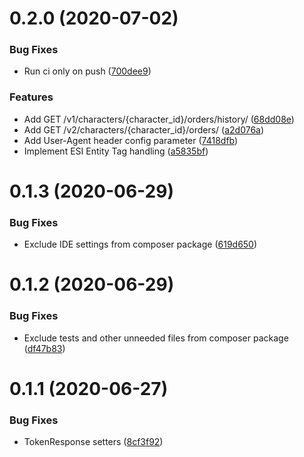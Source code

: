 # 0.2.0 (2020-07-02)


### Bug Fixes

* Run ci only on push ([700dee9](https://github.com/f1monkey/eve-esi-bundle/commit/700dee9b76d3491d1c5ad5e2a490e2aeab5c0a13))


### Features

* Add GET /v1/characters/{character_id}/orders/history/ ([68dd08e](https://github.com/f1monkey/eve-esi-bundle/commit/68dd08eb0cba6ced494a980ebf22416d036a2ba0))
* Add GET /v2/characters/{character_id}/orders/ ([a2d076a](https://github.com/f1monkey/eve-esi-bundle/commit/a2d076aa1ed2426968ec81208f17a9a9c7bf3666))
* Add User-Agent header config parameter ([7418dfb](https://github.com/f1monkey/eve-esi-bundle/commit/7418dfbaa1e233e7eddd1d309680780aae4abf0d))
* Implement ESI Entity Tag handling ([a5835bf](https://github.com/f1monkey/eve-esi-bundle/commit/a5835bf6fe73de48e21cb5d42d77d0fb864d96da))



# 0.1.3 (2020-06-29)


### Bug Fixes

* Exclude IDE settings from composer package ([619d650](https://github.com/f1monkey/eve-esi-bundle/commit/619d65075ed4d28c2ddfeb332373e63ece630eb5))



# 0.1.2 (2020-06-29)


### Bug Fixes

* Exclude tests and other unneeded files from composer package ([df47b83](https://github.com/f1monkey/eve-esi-bundle/commit/df47b83d8ff9c707a535c9b02ba45d4311f11013))



# 0.1.1 (2020-06-27)


### Bug Fixes

* TokenResponse setters ([8cf3f92](https://github.com/f1monkey/eve-esi-bundle/commit/8cf3f9233b47935d3b3c62647c5dd950b0287a0a))



